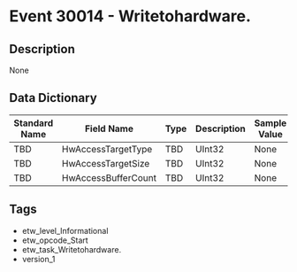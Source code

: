 # Event 30014 - Writetohardware.

## Description
None

## Data Dictionary
|Standard Name|Field Name|Type|Description|Sample Value|
|---|---|---|---|---|
|TBD|HwAccessTargetType|TBD|UInt32|None|None|
|TBD|HwAccessTargetSize|TBD|UInt32|None|None|
|TBD|HwAccessBufferCount|TBD|UInt32|None|None|

## Tags
* etw_level_Informational
* etw_opcode_Start
* etw_task_Writetohardware.
* version_1